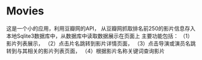# Movies
这是一个小的应用，利用豆瓣网的API，
从豆瓣网抓取排名前250的影片信息存入本地Sqlite3数据库中，从数据库中读取数据展示在页面上
主要功能包括：
（1）影片列表展示，
（2）点击片名跳转到影片详情页面，
（3）点击导演或演员名跳转到与其相关的影片列表页面，
（4）根据影片名称关键词查询影片

